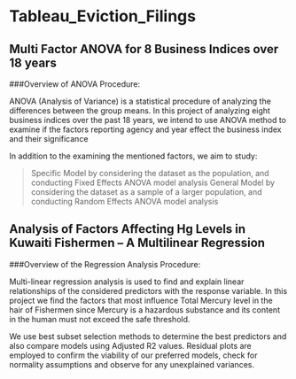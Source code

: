 # Tableau_Eviction_Filings

## Multi Factor ANOVA for 8 Business Indices over 18 years

###Overview of ANOVA Procedure:

ANOVA (Analysis of Variance) is a statistical procedure of analyzing the
differences between the group means. In this project of analyzing eight business
indices over the past 18 years, we intend to use ANOVA method to examine if
the factors reporting agency and year effect the business index and their
significance

In addition to the examining the mentioned factors, we aim to study:

> Specific Model by considering the dataset as the population, and
conducting Fixed Effects ANOVA model analysis
> General Model by considering the dataset as a sample of a larger
population, and conducting Random Effects ANOVA model analysis


## Analysis of Factors Affecting Hg Levels in Kuwaiti Fishermen – A Multilinear Regression

###Overview of the Regression Analysis Procedure:

Multi-linear regression analysis is used to find and explain linear relationships
of the considered predictors with the response variable. In this project we find
the factors that most influence Total Mercury level in the hair of Fishermen
since Mercury is a hazardous substance and its content in the human must not
exceed the safe threshold.

We use best subset selection methods to determine the best predictors and also
compare models using Adjusted R2 values. Residual plots are employed to
confirm the viability of our preferred models, check for normality assumptions
and observe for any unexplained variances.

